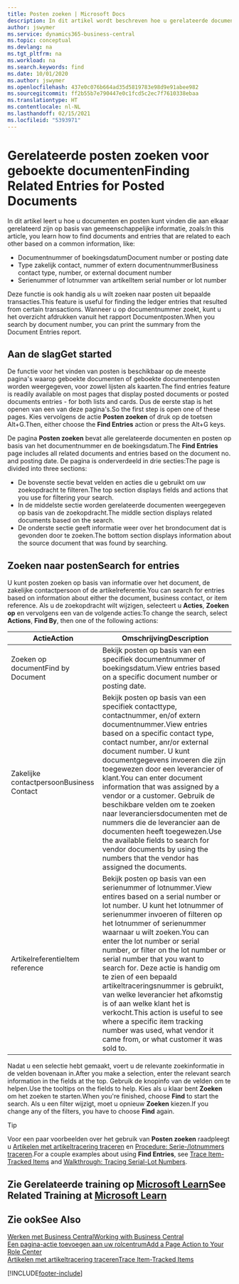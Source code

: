 ```yaml
---
title: Posten zoeken | Microsoft Docs
description: In dit artikel wordt beschreven hoe u gerelateerde documenten en posten zoekt
author: jswymer
ms.service: dynamics365-business-central
ms.topic: conceptual
ms.devlang: na
ms.tgt_pltfrm: na
ms.workload: na
ms.search.keywords: find
ms.date: 10/01/2020
ms.author: jswymer
ms.openlocfilehash: 437e0c076b664ad35d5819783e98d9e91abee982
ms.sourcegitcommit: ff2b55b7e790447e0c1fcd5c2ec7f7610338ebaa
ms.translationtype: HT
ms.contentlocale: nl-NL
ms.lasthandoff: 02/15/2021
ms.locfileid: "5393971"
---
```

# <a name="finding-related-entries-for-posted-documents"></a><span data-ttu-id="8ea2a-103">Gerelateerde posten zoeken voor geboekte documenten</span><span class="sxs-lookup"><span data-stu-id="8ea2a-103">Finding Related Entries for Posted Documents</span></span> 

<span data-ttu-id="8ea2a-104">In dit artikel leert u hoe u documenten en posten kunt vinden die aan elkaar gerelateerd zijn op basis van gemeenschappelijke informatie, zoals:</span><span class="sxs-lookup"><span data-stu-id="8ea2a-104">In this article, you learn how to find documents and entries that are related to each other based on a common information, like:</span></span>

- <span data-ttu-id="8ea2a-105">Documentnummer of boekingsdatum</span><span class="sxs-lookup"><span data-stu-id="8ea2a-105">Document number or posting date</span></span>
- <span data-ttu-id="8ea2a-106">Type zakelijk contact, nummer of extern documentnummer</span><span class="sxs-lookup"><span data-stu-id="8ea2a-106">Business contact type, number, or external document number</span></span>
- <span data-ttu-id="8ea2a-107">Serienummer of lotnummer van artikel</span><span class="sxs-lookup"><span data-stu-id="8ea2a-107">Item serial number or lot number</span></span>

<span data-ttu-id="8ea2a-108">Deze functie is ook handig als u wilt zoeken naar posten uit bepaalde transacties.</span><span class="sxs-lookup"><span data-stu-id="8ea2a-108">This feature is useful for finding the ledger entries that resulted from certain transactions.</span></span> <span data-ttu-id="8ea2a-109">Wanneer u op documentnummer zoekt, kunt u het overzicht afdrukken vanuit het rapport Documentposten.</span><span class="sxs-lookup"><span data-stu-id="8ea2a-109">When you search by document number, you can print the summary from the Document Entries report.</span></span>

## <a name="get-started"></a><span data-ttu-id="8ea2a-110">Aan de slag</span><span class="sxs-lookup"><span data-stu-id="8ea2a-110">Get started</span></span>

<span data-ttu-id="8ea2a-111">De functie voor het vinden van posten is beschikbaar op de meeste pagina's waarop geboekte documenten of geboekte documentenposten worden weergegeven, voor zowel lijsten als kaarten.</span><span class="sxs-lookup"><span data-stu-id="8ea2a-111">The find entries feature is readily available on most pages that display posted documents or posted documents entries - for both lists and cards.</span></span> <span data-ttu-id="8ea2a-112">Dus de eerste stap is het openen van een van deze pagina's.</span><span class="sxs-lookup"><span data-stu-id="8ea2a-112">So the first step is open one of these pages.</span></span> <span data-ttu-id="8ea2a-113">Kies vervolgens de actie **Posten zoeken** of druk op de toetsen Alt+G.</span><span class="sxs-lookup"><span data-stu-id="8ea2a-113">Then, either choose the **Find Entries** action or press the Alt+G keys.</span></span>

<span data-ttu-id="8ea2a-114">De pagina **Posten zoeken** bevat alle gerelateerde documenten en posten op basis van het documentnummer en de boekingsdatum.</span><span class="sxs-lookup"><span data-stu-id="8ea2a-114">The **Find Entries** page  includes all related documents and entries based on the document no. and posting date.</span></span> <span data-ttu-id="8ea2a-115">De pagina is onderverdeeld in drie secties:</span><span class="sxs-lookup"><span data-stu-id="8ea2a-115">The page is divided into three sections:</span></span>

- <span data-ttu-id="8ea2a-116">De bovenste sectie bevat velden en acties die u gebruikt om uw zoekopdracht te filteren.</span><span class="sxs-lookup"><span data-stu-id="8ea2a-116">The top section displays fields and actions that you use for filtering your search.</span></span>
- <span data-ttu-id="8ea2a-117">In de middelste sectie worden gerelateerde documenten weergegeven op basis van de zoekopdracht.</span><span class="sxs-lookup"><span data-stu-id="8ea2a-117">The middle section displays related documents based on the search.</span></span>
- <span data-ttu-id="8ea2a-118">De onderste sectie geeft informatie weer over het brondocument dat is gevonden door te zoeken.</span><span class="sxs-lookup"><span data-stu-id="8ea2a-118">The bottom section displays information about the source document that was found by searching.</span></span>


<!--
 There are two ways to open this page:

- Choose the ![Lightbulb that opens the Tell Me feature](media/ui-search/search_small.png "Tell me what you want to do") icon, enter **Find Entries**, and then choose the related link.

    With this way, the **Find Entries** page might be empty, and you'll have to start searching for entries from scratch.
    
- Open a page that displays posted documents or posted documents entries, either a list or a card. Then, locate and select the **Find Entries** action.

    With this way, the **Find Entries**, page will include all related documents and entries based on the document no. and posting date.


    > [!TIP]
    > If you are on a page that has the **Find Entries** action, press crtl+G to open the **Find Entries** page directly. 
-->

## <a name="search-for-entries"></a><span data-ttu-id="8ea2a-119">Zoeken naar posten</span><span class="sxs-lookup"><span data-stu-id="8ea2a-119">Search for entries</span></span>

<span data-ttu-id="8ea2a-120">U kunt posten zoeken op basis van informatie over het document, de zakelijke contactpersoon of de artikelreferentie.</span><span class="sxs-lookup"><span data-stu-id="8ea2a-120">You can search for entries based on information about either the document, business contact, or item reference.</span></span> <span data-ttu-id="8ea2a-121">Als u de zoekopdracht wilt wijzigen, selecteert u **Acties**, **Zoeken op** en vervolgens een van de volgende acties:</span><span class="sxs-lookup"><span data-stu-id="8ea2a-121">To change the search, select **Actions**, **Find By**, then one of the following actions:</span></span>

|<span data-ttu-id="8ea2a-122">Actie</span><span class="sxs-lookup"><span data-stu-id="8ea2a-122">Action</span></span>|<span data-ttu-id="8ea2a-123">Omschrijving</span><span class="sxs-lookup"><span data-stu-id="8ea2a-123">Description</span></span>|
|------|-----------|
|<span data-ttu-id="8ea2a-124">Zoeken op document</span><span class="sxs-lookup"><span data-stu-id="8ea2a-124">Find by Document</span></span>|<span data-ttu-id="8ea2a-125">Bekijk posten op basis van een specifiek documentnummer of boekingsdatum.</span><span class="sxs-lookup"><span data-stu-id="8ea2a-125">View entries based on a specific document number or posting date.</span></span>|
|<span data-ttu-id="8ea2a-126">Zakelijke contactpersoon</span><span class="sxs-lookup"><span data-stu-id="8ea2a-126">Business Contact</span></span> |<span data-ttu-id="8ea2a-127">Bekijk posten op basis van een specifiek contacttype, contactnummer, en/of extern documentnummer.</span><span class="sxs-lookup"><span data-stu-id="8ea2a-127">View entries based on a specific contact type, contact number, anr/or external document number.</span></span> <span data-ttu-id="8ea2a-128">U kunt documentgegevens invoeren die zijn toegewezen door een leverancier of klant.</span><span class="sxs-lookup"><span data-stu-id="8ea2a-128">You can enter document information that was assigned by a vendor or a customer.</span></span> <span data-ttu-id="8ea2a-129">Gebruik de beschikbare velden om te zoeken naar leveranciersdocumenten met de nummers die de leverancier aan de documenten heeft toegewezen.</span><span class="sxs-lookup"><span data-stu-id="8ea2a-129">Use the available fields to search for vendor documents by using the numbers that the vendor has assigned the documents.</span></span>|
|<span data-ttu-id="8ea2a-130">Artikelreferentie</span><span class="sxs-lookup"><span data-stu-id="8ea2a-130">Item reference</span></span>|<span data-ttu-id="8ea2a-131">Bekijk posten op basis van een serienummer of lotnummer.</span><span class="sxs-lookup"><span data-stu-id="8ea2a-131">View entires based on a serial number or lot number.</span></span> <span data-ttu-id="8ea2a-132">U kunt het lotnummer of serienummer invoeren of filteren op het lotnummer of serienummer waarnaar u wilt zoeken.</span><span class="sxs-lookup"><span data-stu-id="8ea2a-132">You can enter the lot number or serial number, or filter on the lot number or serial number that you want to search for.</span></span> <span data-ttu-id="8ea2a-133">Deze actie is handig om te zien of een bepaald artikeltraceringsnummer is gebruikt, van welke leverancier het afkomstig is of aan welke klant het is verkocht.</span><span class="sxs-lookup"><span data-stu-id="8ea2a-133">This action is useful to see where a specific item tracking number was used, what vendor it came from, or what customer it was sold to.</span></span>|

<span data-ttu-id="8ea2a-134">Nadat u een selectie hebt gemaakt, voert u de relevante zoekinformatie in de velden bovenaan in.</span><span class="sxs-lookup"><span data-stu-id="8ea2a-134">After you make a selection, enter the relevant search information in the fields at the top.</span></span> <span data-ttu-id="8ea2a-135">Gebruik de knopinfo van de velden om te helpen.</span><span class="sxs-lookup"><span data-stu-id="8ea2a-135">Use the tooltips on the fields to help.</span></span> <span data-ttu-id="8ea2a-136">Kies als u klaar bent **Zoeken** om het zoeken te starten.</span><span class="sxs-lookup"><span data-stu-id="8ea2a-136">When you're finished, choose **Find** to start the search.</span></span> <span data-ttu-id="8ea2a-137">Als u een filter wijzigt, moet u opnieuw **Zoeken** kiezen.</span><span class="sxs-lookup"><span data-stu-id="8ea2a-137">If you change any of the filters, you have to choose **Find** again.</span></span>

> [!TIP]
> <span data-ttu-id="8ea2a-138">Voor een paar voorbeelden over het gebruik van **Posten zoeken** raadpleegt u [Artikelen met artikeltracering traceren](inventory-how-to-trace-item-tracked-items.md) en [Procedure: Serie-/lotnummers traceren](walkthrough-tracing-serial-lot-numbers.md).</span><span class="sxs-lookup"><span data-stu-id="8ea2a-138">For a couple examples about using **Find Entries**, see [Trace Item-Tracked Items](inventory-how-to-trace-item-tracked-items.md) and [Walkthrough: Tracing Serial-Lot Numbers](walkthrough-tracing-serial-lot-numbers.md).</span></span>

## <a name="see-related-training-at-microsoft-learn"></a><span data-ttu-id="8ea2a-139">Zie Gerelateerde training op [Microsoft Learn](/learn/modules/user-interface-dynamics-365-business-central/index)</span><span class="sxs-lookup"><span data-stu-id="8ea2a-139">See Related Training at [Microsoft Learn](/learn/modules/user-interface-dynamics-365-business-central/index)</span></span>

## <a name="see-also"></a><span data-ttu-id="8ea2a-140">Zie ook</span><span class="sxs-lookup"><span data-stu-id="8ea2a-140">See Also</span></span>

[<span data-ttu-id="8ea2a-141">Werken met Business Central</span><span class="sxs-lookup"><span data-stu-id="8ea2a-141">Working with Business Central</span></span>](ui-work-product.md)  
[<span data-ttu-id="8ea2a-142">Een pagina-actie toevoegen aan uw rolcentrum</span><span class="sxs-lookup"><span data-stu-id="8ea2a-142">Add a Page Action to Your Role Center</span></span>](ui-bookmarks.md)  
[<span data-ttu-id="8ea2a-143">Artikelen met artikeltracering traceren</span><span class="sxs-lookup"><span data-stu-id="8ea2a-143">Trace Item-Tracked Items</span></span>](inventory-how-to-trace-item-tracked-items.md)  


[!INCLUDE[footer-include](includes/footer-banner.md)]